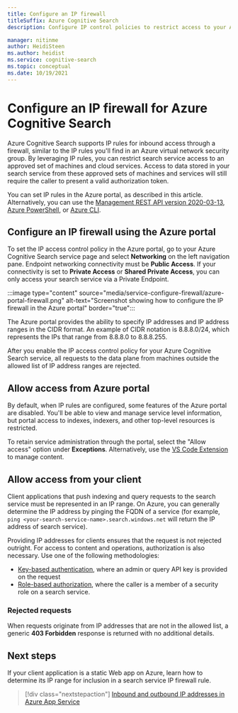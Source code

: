 ```yaml
---
title: Configure an IP firewall
titleSuffix: Azure Cognitive Search
description: Configure IP control policies to restrict access to your Azure Cognitive Search service to specific IP addresses.

manager: nitinme
author: HeidiSteen
ms.author: heidist
ms.service: cognitive-search
ms.topic: conceptual
ms.date: 10/19/2021
---
```


# Configure an IP firewall for Azure Cognitive Search

Azure Cognitive Search supports IP rules for inbound access through a firewall, similar to the IP rules you'll find in an Azure virtual network security group. By leveraging IP rules, you can restrict search service access to an approved set of machines and cloud services. Access to data stored in your search service from these approved sets of machines and services will still require the caller to present a valid authorization token.

You can set IP rules in the Azure portal, as described in this article. Alternatively, you can use the [Management REST API version 2020-03-13](/rest/api/searchmanagement/), [Azure PowerShell](/powershell/module/az.search), or [Azure CLI](/cli/azure/search).

<a id="configure-ip-policy"></a> 

## Configure an IP firewall using the Azure portal

To set the IP access control policy in the Azure portal, go to your Azure Cognitive Search service page and select **Networking** on the left navigation pane. Endpoint networking connectivity must be **Public Access**. If your connectivity is set to **Private Access** or **Shared Private Access**, you can only access your search service via a Private Endpoint.

:::image type="content" source="media/service-configure-firewall/azure-portal-firewall.png" alt-text="Screenshot showing how to configure the IP firewall in the Azure portal" border="true":::

The Azure portal provides the ability to specify IP addresses and IP address ranges in the CIDR format. An example of CIDR notation is 8.8.8.0/24, which represents the IPs that range from 8.8.8.0 to 8.8.8.255.

After you enable the IP access control policy for your Azure Cognitive Search service, all requests to the data plane from machines outside the allowed list of IP address ranges are rejected. 

## Allow access from Azure portal

By default, when IP rules are configured, some features of the Azure portal are disabled. You'll be able to view and manage service level information, but portal access to indexes, indexers, and other top-level resources is restricted.

To retain service administration through the portal, select the "Allow access" option under **Exceptions**. Alternatively, use the [VS Code Extension](https://aka.ms/vscode-search) to manage content.

## Allow access from your client

Client applications that push indexing and query requests to the search service must be represented in an IP range. On Azure, you can generally determine the IP address by pinging the FQDN of a service (for example, `ping <your-search-service-name>.search.windows.net` will return the IP address of  search service). 

Providing IP addresses for clients ensures that the request is not rejected outright. For access to content and operations, authorization is also necessary. Use one of the following methodologies:

+ [Key-based authentication](search-security-api-keys.md), where an admin or query API key is provided on the request
+ [Role-based authorization](search-security-rbac.md), where the caller is a member of a security role on a search service. 

### Rejected requests

When requests originate from IP addresses that are not in the allowed list, a generic **403 Forbidden** response is returned with no additional details.

## Next steps

If your client application is a static Web app on Azure, learn how to determine its IP range for inclusion in a search service IP firewall rule.

> [!div class="nextstepaction"]
> [Inbound and outbound IP addresses in Azure App Service](../app-service/overview-inbound-outbound-ips.md)